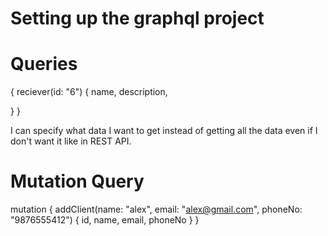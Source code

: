 # Setting up the graphql project

# Queries

{
reciever(id: "6") {
name,
description,

}
}

I can specify what data I want to get instead of getting all the data even if I don't want it like in REST API.

# Mutation Query

mutation {
addClient(name: "alex", email: "alex@gmail.com", phoneNo: "9876555412") {
id,
name,
email,
phoneNo
}
}
